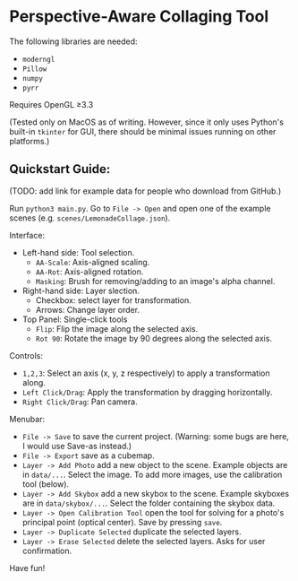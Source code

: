 # Perspective-Aware Collaging Tool

The following libraries are needed:
+ `moderngl`
+ `Pillow`
+ `numpy`
+ `pyrr`

Requires OpenGL ≥3.3

(Tested only on MacOS as of writing. However, since it only uses Python's built-in `tkinter` for GUI, there should be minimal issues running on other platforms.)

## Quickstart Guide:

(TODO: add link for example data for people who download from GitHub.)

Run `python3 main.py`. Go to `File -> Open` and open one of the example scenes (e.g. `scenes/LemonadeCollage.json`).

Interface:
+ Left-hand side: Tool selection.
	+ `AA-Scale`: Axis-aligned scaling.
	+ `AA-Rot`: Axis-aligned rotation.
	+ `Masking`: Brush for removing/adding to an image's alpha channel.
+ Right-hand side: Layer slection.
	+ Checkbox: select layer for transformation.
	+ Arrows: Change layer order.
+ Top Panel: Single-click tools
	+ `Flip`: Flip the image along the selected axis.
	+ `Rot 90`: Rotate the image by 90 degrees along the selected axis.
	
Controls:
+ `1,2,3`: Select an axis (x, y, z respectively) to apply a transformation along.
+ `Left Click/Drag`: Apply the transformation by dragging horizontally.
+ `Right Click/Drag`: Pan camera.

Menubar:
+ `File -> Save` to save the current project. (Warning: some bugs are here, I would use Save-as instead.)
+ `File -> Export` save as a cubemap.
+ `Layer -> Add Photo` add a new object to the scene. Example objects are in `data/...`. Select the image. To add more images, use the calibration tool (below).
+ `Layer -> Add Skybox` add a new skybox to the scene. Example skyboxes are in `data/skybox/...`. Select the folder containing the skybox data.
+ `Layer -> Open Calibration Tool` open the tool for solving for a photo's principal point (optical center). Save by pressing `save`.
+ `Layer -> Duplicate Selected` duplicate the selected layers.
+ `Layer -> Erase Selected` delete the selected layers. Asks for user confirmation.

Have fun!
